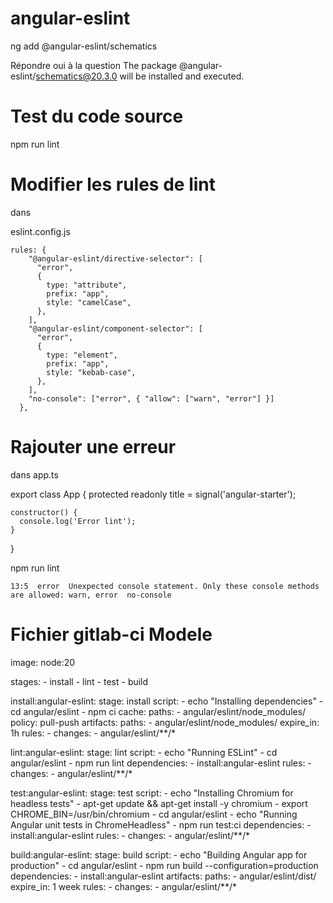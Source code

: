 # angular-eslint

  ng add @angular-eslint/schematics

  Répondre oui à la question
  The package @angular-eslint/schematics@20.3.0 will be installed and executed.

# Test du code source
  npm run lint

# Modifier les rules de lint
  dans 

  eslint.config.js

    rules: {
        "@angular-eslint/directive-selector": [
          "error",
          {
            type: "attribute",
            prefix: "app",
            style: "camelCase",
          },
        ],
        "@angular-eslint/component-selector": [
          "error",
          {
            type: "element",
            prefix: "app",
            style: "kebab-case",
          },
        ],
        "no-console": ["error", { "allow": ["warn", "error"] }]
      },

# Rajouter une erreur

dans app.ts

  export class App {
    protected readonly title = signal('angular-starter');

    constructor() {
      console.log('Error lint');
    }
  }

  npm run lint

    13:5  error  Unexpected console statement. Only these console methods are allowed: warn, error  no-console


# Fichier gitlab-ci Modele

  image: node:20

  stages:
    - install
    - lint
    - test
    - build

  install:angular-eslint:
    stage: install
    script:
      - echo "Installing dependencies"
      - cd angular/eslint
      - npm ci
    cache:
      paths:
        - angular/eslint/node_modules/
      policy: pull-push
    artifacts:
      paths:
        - angular/eslint/node_modules/
      expire_in: 1h
    rules:
      - changes:
          - angular/eslint/**/*

  lint:angular-eslint:
    stage: lint
    script:
      - echo "Running ESLint"
      - cd angular/eslint
      - npm run lint
    dependencies:
      - install:angular-eslint
    rules:
      - changes:
          - angular/eslint/**/*

  test:angular-eslint:
    stage: test
    script:
      - echo "Installing Chromium for headless tests"
      - apt-get update && apt-get install -y chromium
      - export CHROME_BIN=/usr/bin/chromium
      - cd angular/eslint
      - echo "Running Angular unit tests in ChromeHeadless"
      - npm run test:ci
    dependencies:
      - install:angular-eslint
    rules:
      - changes:
          - angular/eslint/**/*

  build:angular-eslint:
    stage: build
    script:
      - echo "Building Angular app for production"
      - cd angular/eslint
      - npm run build --configuration=production
    dependencies:
      - install:angular-eslint
    artifacts:
      paths:
        - angular/eslint/dist/
      expire_in: 1 week
    rules:
      - changes:
          - angular/eslint/**/*
